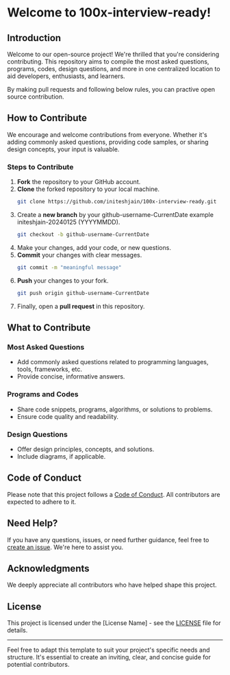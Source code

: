 # Welcome to 100x-interview-ready!

## Introduction

Welcome to our open-source project! We're thrilled that you're considering contributing. This repository aims to compile the most asked questions, programs, codes, design questions, and more in one centralized location to aid developers, enthusiasts, and learners.

By making pull requests and following below rules, you can practive open source contribution.

## How to Contribute

We encourage and welcome contributions from everyone. Whether it's adding commonly asked questions, providing code samples, or sharing design concepts, your input is valuable.

### Steps to Contribute

1. **Fork** the repository to your GitHub account.
2. **Clone** the forked repository to your local machine.
   ```bash
   git clone https://github.com/initeshjain/100x-interview-ready.git
   ```
3. Create a **new branch** by your github-username-CurrentDate example initeshjain-20240125 (YYYYMMDD).
   ```bash
   git checkout -b github-username-CurrentDate
   ```
4. Make your changes, add your code, or new questions.
5. **Commit** your changes with clear messages.
   ```bash
   git commit -m "meaningful message"
   ```
6. **Push** your changes to your fork.
   ```bash
   git push origin github-username-CurrentDate
   ```
7. Finally, open a **pull request** in this repository. 

## What to Contribute

### Most Asked Questions
- Add commonly asked questions related to programming languages, tools, frameworks, etc.
- Provide concise, informative answers.

### Programs and Codes
- Share code snippets, programs, algorithms, or solutions to problems.
- Ensure code quality and readability.

### Design Questions
- Offer design principles, concepts, and solutions.
- Include diagrams, if applicable.

## Code of Conduct

Please note that this project follows a [Code of Conduct](./CODE_OF_CONDUCT.md). All contributors are expected to adhere to it.

## Need Help?

If you have any questions, issues, or need further guidance, feel free to [create an issue](https://github.com/initeshjain/100x-interview-ready/issues). We're here to assist you.

## Acknowledgments

We deeply appreciate all contributors who have helped shape this project.

## License

This project is licensed under the [License Name] - see the [LICENSE](./LICENSE) file for details.

---

Feel free to adapt this template to suit your project's specific needs and structure. It's essential to create an inviting, clear, and concise guide for potential contributors.
